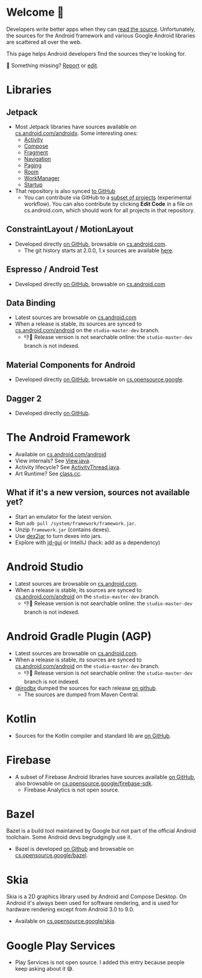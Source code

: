 # Welcome 👋

Developers write better apps when they can [read the source](https://blog.codinghorror.com/learn-to-read-the-source-luke/). Unfortunately, the sources for the Android framework and various Google Android libraries are scattered all over the web.

This page helps Android developers find the sources they're looking for.

🤔 Something missing? [Report](https://github.com/pyricau/androidsrc/issues/new) or [edit](https://github.com/pyricau/androidsrc/edit/main/README.md).

# Libraries

## Jetpack

* Most Jetpack libraries have sources available on [cs.android.com/androidx](https://cs.android.com/androidx/platform/frameworks/support). Some interesting ones:
  * [Activity](https://cs.android.com/androidx/platform/frameworks/support/+/androidx-master-dev:activity/)
  * [Compose](https://cs.android.com/androidx/platform/frameworks/support/+/androidx-master-dev:compose/)
  * [Fragment](https://cs.android.com/androidx/platform/frameworks/support/+/androidx-master-dev:fragment/)
  * [Navigation](https://cs.android.com/androidx/platform/frameworks/support/+/androidx-master-dev:navigation/)
  * [Paging](https://cs.android.com/androidx/platform/frameworks/support/+/androidx-master-dev:paging/)
  * [Room](https://cs.android.com/androidx/platform/frameworks/support/+/androidx-master-dev:room/)
  * [WorkManager](https://cs.android.com/androidx/platform/frameworks/support/+/androidx-master-dev:work/)
  * [Startup](https://cs.android.com/androidx/platform/frameworks/support/+/androidx-master-dev:startup/)
* That repository is also synced [to GitHub](https://github.com/androidx/androidx)
    * You can contribute via GitHub to a [subset of projects](https://github.com/androidx/androidx#contribution-guide) (experimental workflow). You can also contribute by clicking **Edit Code** in a file on cs.android.com, which should work for all projects in that repository.

## ConstraintLayout / MotionLayout

* Developed directly [on GitHub](https://github.com/androidx/constraintlayout), browsable on [cs.android.com](https://cs.android.com/androidx/constraintlayout).
  * The git history starts at 2.0.0, 1.x sources are available [here](https://cs.android.com/androidx/constraintlayout/+/main:constraintlayout/constraintlayout/src/main/java/androidx/constraintlayout/widget/ConstraintLayout.java).

## Espresso / Android Test

* Developed directly [on GitHub](https://github.com/android/android-test), browsable on [cs.android.com](https://cs.android.com/androidx/android-test)

## Data Binding

* Latest sources are browsable on [cs.android.com](https://cs.android.com/androidx/platform/frameworks/data-binding)
* When a release is stable, its sources are synced to [cs.android.com/android](https://cs.android.com/android/platform/superproject/+/studio-master-dev:tools/data-binding/extensions/library/src/main/java/androidx/databinding/) on the `studio-master-dev` branch.
  * 👎🔎 Release version is not searchable online: the `studio-master-dev` branch is not indexed.

## Material Components for Android

* Developed directly [on GitHub](https://github.com/material-components/material-components-android), browsable on [cs.opensource.google](https://cs.opensource.google/material-components/material-components-android).

## Dagger 2

* Developed directly [on GitHub](https://github.com/google/dagger).

# The Android Framework

* Available on [cs.android.com/android](https://cs.android.com/android/platform/superproject)
* View internals? See [View.java](https://cs.android.com/android/platform/superproject/+/master:frameworks/base/core/java/android/view/View.java).
* Activity lifecycle? See [ActivityThread.java](https://cs.android.com/android/platform/superproject/+/master:frameworks/base/core/java/android/app/ActivityThread.java).
* Art Runtime? See [class.cc](https://cs.android.com/android/platform/superproject/+/master:art/runtime/mirror/class.cc).

## What if it's a new version, sources not available yet?

* Start an emulator for the latest version.
* Run `adb pull /system/framework/framework.jar`.
* Unzip `framework.jar` (contains dexes).
* Use [dex2jar](https://github.com/pxb1988/dex2jar) to turn dexes into jars.
* Explore with [jd-gui](http://java-decompiler.github.io/) or IntelliJ (hack: add as a dependency)

# Android Studio

* Latest sources are browsable on [cs.android.com](https://cs.android.com/android-studio/platform/tools/adt/idea).
* When a release is stable, its sources are synced to [cs.android.com/android](https://cs.android.com/android/platform/superproject/+/studio-master-dev:tools/adt/idea/) on the `studio-master-dev` branch.
  * 👎🔎 Release version is not searchable online: the `studio-master-dev` branch is not indexed.

# Android Gradle Plugin (AGP)

* Latest sources are browsable on [cs.android.com](https://cs.android.com/android-studio/platform/tools/base).
* When a release is stable, its sources are synced to [cs.android.com/android](https://cs.android.com/android/platform/superproject/+/studio-master-dev:tools/base/build-system/;bpv=1) on the `studio-master-dev` branch.
  * 👎🔎 Release version is not searchable online: the `studio-master-dev` branch is not indexed.
* [@jrodbx](https://github.com/jrodbx) dumped the sources for each release [on github](https://github.com/jrodbx/agp-sources).
  * The sources are dumped from Maven Central.

# Kotlin

* Sources for the Kotlin compiler and standard lib are [on GitHub](https://github.com/JetBrains/kotlin).

# Firebase

* A subset of Firebase Android libraries have sources available [on GitHub](https://github.com/firebase/firebase-android-sdk), also browsable on [cs.opensource.google/firebase-sdk](https://cs.opensource.google/firebase-sdk/firebase-android-sdk).
  * Firebase Analytics is not open source.

# Bazel

Bazel is a build tool maintained by Google but not part of the official Android toolchain. Some Android devs begrudgingly use it.

* Bazel is developed [on Github](https://github.com/bazelbuild/) and browsable on [cs.opensource.google/bazel](https://cs.opensource.google/bazel).

# Skia

Skia is a 2D graphics library used by Android and Compose Desktop. On Android it's always been used for software rendering, and is used for hardware rendering except from Android 3.0 to 9.0.

* Available on [cs.opensource.google/skia](https://cs.opensource.google/skia/skia).

# Google Play Services

* Play Services is not open source. I added this entry because people keep asking about it 😅.


